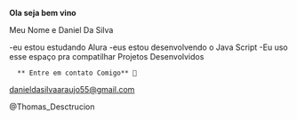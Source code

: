 **Ola seja bem vino**

 Meu Nome e Daniel Da Silva


  -eu estou estudando Alura
  -eus estou desenvolvendo o Java Script
  -Eu uso esse espaço pra compatilhar Projetos Desenvolvidos  

      ** Entre em contato Comigo** 📧

   danieldasilvaaraujo55@gmail.com

   @Thomas_Desctrucion

